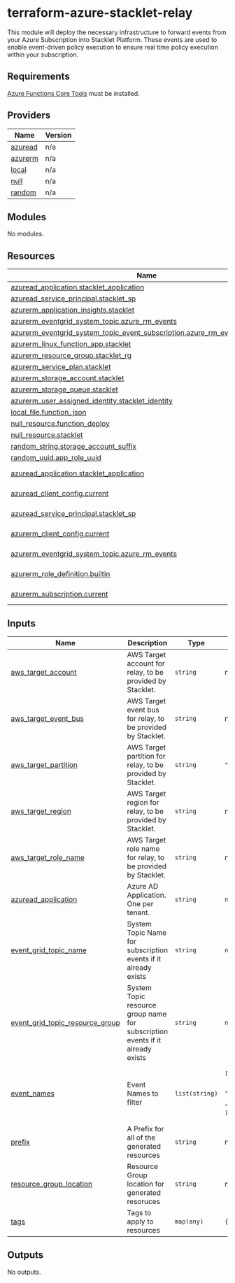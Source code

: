 # terraform-azure-stacklet-relay

This module will deploy the necessary infrastructure to forward events from your Azure Subscription into
Stacklet Platform. These events are used to enable event-driven policy execution to ensure real time
policy execution within your subscription.

<!-- BEGIN_TF_DOCS -->
## Requirements

[Azure Functions Core Tools](https://learn.microsoft.com/en-us/azure/azure-functions/functions-run-local) must be installed.

## Providers

| Name | Version |
|------|---------|
| <a name="provider_azuread"></a> [azuread](#provider\_azuread) | n/a |
| <a name="provider_azurerm"></a> [azurerm](#provider\_azurerm) | n/a |
| <a name="provider_local"></a> [local](#provider\_local) | n/a |
| <a name="provider_null"></a> [null](#provider\_null) | n/a |
| <a name="provider_random"></a> [random](#provider\_random) | n/a |

## Modules

No modules.

## Resources

| Name | Type |
|------|------|
| [azuread_application.stacklet_application](https://registry.terraform.io/providers/hashicorp/azuread/latest/docs/resources/application) | resource |
| [azuread_service_principal.stacklet_sp](https://registry.terraform.io/providers/hashicorp/azuread/latest/docs/resources/service_principal) | resource |
| [azurerm_application_insights.stacklet](https://registry.terraform.io/providers/hashicorp/azurerm/latest/docs/resources/application_insights) | resource |
| [azurerm_eventgrid_system_topic.azure_rm_events](https://registry.terraform.io/providers/hashicorp/azurerm/latest/docs/resources/eventgrid_system_topic) | resource |
| [azurerm_eventgrid_system_topic_event_subscription.azure_rm_event_subscription](https://registry.terraform.io/providers/hashicorp/azurerm/latest/docs/resources/eventgrid_system_topic_event_subscription) | resource |
| [azurerm_linux_function_app.stacklet](https://registry.terraform.io/providers/hashicorp/azurerm/latest/docs/resources/linux_function_app) | resource |
| [azurerm_resource_group.stacklet_rg](https://registry.terraform.io/providers/hashicorp/azurerm/latest/docs/resources/resource_group) | resource |
| [azurerm_service_plan.stacklet](https://registry.terraform.io/providers/hashicorp/azurerm/latest/docs/resources/service_plan) | resource |
| [azurerm_storage_account.stacklet](https://registry.terraform.io/providers/hashicorp/azurerm/latest/docs/resources/storage_account) | resource |
| [azurerm_storage_queue.stacklet](https://registry.terraform.io/providers/hashicorp/azurerm/latest/docs/resources/storage_queue) | resource |
| [azurerm_user_assigned_identity.stacklet_identity](https://registry.terraform.io/providers/hashicorp/azurerm/latest/docs/resources/user_assigned_identity) | resource |
| [local_file.function_json](https://registry.terraform.io/providers/hashicorp/local/latest/docs/resources/file) | resource |
| [null_resource.function_deploy](https://registry.terraform.io/providers/hashicorp/null/latest/docs/resources/resource) | resource |
| [null_resource.stacklet](https://registry.terraform.io/providers/hashicorp/null/latest/docs/resources/resource) | resource |
| [random_string.storage_account_suffix](https://registry.terraform.io/providers/hashicorp/random/latest/docs/resources/string) | resource |
| [random_uuid.app_role_uuid](https://registry.terraform.io/providers/hashicorp/random/latest/docs/resources/uuid) | resource |
| [azuread_application.stacklet_application](https://registry.terraform.io/providers/hashicorp/azuread/latest/docs/data-sources/application) | data source |
| [azuread_client_config.current](https://registry.terraform.io/providers/hashicorp/azuread/latest/docs/data-sources/client_config) | data source |
| [azuread_service_principal.stacklet_sp](https://registry.terraform.io/providers/hashicorp/azuread/latest/docs/data-sources/service_principal) | data source |
| [azurerm_client_config.current](https://registry.terraform.io/providers/hashicorp/azurerm/latest/docs/data-sources/client_config) | data source |
| [azurerm_eventgrid_system_topic.azure_rm_events](https://registry.terraform.io/providers/hashicorp/azurerm/latest/docs/data-sources/eventgrid_system_topic) | data source |
| [azurerm_role_definition.builtin](https://registry.terraform.io/providers/hashicorp/azurerm/latest/docs/data-sources/role_definition) | data source |
| [azurerm_subscription.current](https://registry.terraform.io/providers/hashicorp/azurerm/latest/docs/data-sources/subscription) | data source |

## Inputs

| Name | Description | Type | Default | Required |
|------|-------------|------|---------|:--------:|
| <a name="input_aws_target_account"></a> [aws\_target\_account](#input\_aws\_target\_account) | AWS Target account for relay, to be provided by Stacklet. | `string` | n/a | yes |
| <a name="input_aws_target_event_bus"></a> [aws\_target\_event\_bus](#input\_aws\_target\_event\_bus) | AWS Target event bus for relay, to be provided by Stacklet. | `string` | n/a | yes |
| <a name="input_aws_target_partition"></a> [aws\_target\_partition](#input\_aws\_target\_partition) | AWS Target partition for relay, to be provided by Stacklet. | `string` | `"aws"` | no |
| <a name="input_aws_target_region"></a> [aws\_target\_region](#input\_aws\_target\_region) | AWS Target region for relay, to be provided by Stacklet. | `string` | n/a | yes |
| <a name="input_aws_target_role_name"></a> [aws\_target\_role\_name](#input\_aws\_target\_role\_name) | AWS Target role name for relay, to be provided by Stacklet. | `string` | n/a | yes |
| <a name="input_azuread_application"></a> [azuread\_application](#input\_azuread\_application) | Azure AD Application. One per tenant. | `string` | `null` | no |
| <a name="input_event_grid_topic_name"></a> [event\_grid\_topic\_name](#input\_event\_grid\_topic\_name) | System Topic Name for subscription events if it already exists | `string` | `null` | no |
| <a name="input_event_grid_topic_resource_group"></a> [event\_grid\_topic\_resource\_group](#input\_event\_grid\_topic\_resource\_group) | System Topic resource group name for subscription events if it already exists | `string` | `null` | no |
| <a name="input_event_names"></a> [event\_names](#input\_event\_names) | Event Names to filter | `list(string)` | <pre>[<br/>  "Microsoft.Resources.ResourceWriteSuccess",<br/>  "Microsoft.Resources.ResourceActionSuccess",<br/>  "Microsoft.Resources.ResourceDeleteSuccess"<br/>]</pre> | no |
| <a name="input_prefix"></a> [prefix](#input\_prefix) | A Prefix for all of the generated resources | `string` | n/a | yes |
| <a name="input_resource_group_location"></a> [resource\_group\_location](#input\_resource\_group\_location) | Resource Group location for generated resoruces | `string` | n/a | yes |
| <a name="input_tags"></a> [tags](#input\_tags) | Tags to apply to resources | `map(any)` | `{}` | no |

## Outputs

No outputs.
<!-- END_TF_DOCS -->
